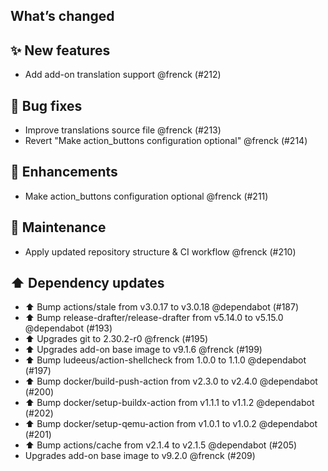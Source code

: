 ## What’s changed

## ✨ New features

- Add add-on translation support @frenck (#212)

## 🐛 Bug fixes

- Improve translations source file @frenck (#213)
- Revert "Make action_buttons configuration optional" @frenck (#214)

## 🚀 Enhancements

- Make action_buttons configuration optional @frenck (#211)

## 🧰 Maintenance

- Apply updated repository structure & CI workflow @frenck (#210)

## ⬆️ Dependency updates

- ⬆️ Bump actions/stale from v3.0.17 to v3.0.18 @dependabot (#187)
- ⬆️ Bump release-drafter/release-drafter from v5.14.0 to v5.15.0 @dependabot (#193)
- ⬆️ Upgrades git to 2.30.2-r0 @frenck (#195)
- ⬆️ Upgrades add-on base image to v9.1.6 @frenck (#199)
- ⬆️ Bump ludeeus/action-shellcheck from 1.0.0 to 1.1.0 @dependabot (#197)
- ⬆️ Bump docker/build-push-action from v2.3.0 to v2.4.0 @dependabot (#200)
- ⬆️ Bump docker/setup-buildx-action from v1.1.1 to v1.1.2 @dependabot (#202)
- ⬆️ Bump docker/setup-qemu-action from v1.0.1 to v1.0.2 @dependabot (#201)
- ⬆️ Bump actions/cache from v2.1.4 to v2.1.5 @dependabot (#205)
- Upgrades add-on base image to v9.2.0 @frenck (#209)
